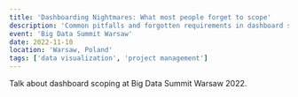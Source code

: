 ```yaml
---
title: 'Dashboarding Nightmares: What most people forget to scope'
description: 'Common pitfalls and forgotten requirements in dashboard scoping projects.'
event: 'Big Data Summit Warsaw'
date: 2022-11-10
location: 'Warsaw, Poland'
tags: ['data visualization', 'project management']
---
```


Talk about dashboard scoping at Big Data Summit Warsaw 2022.
